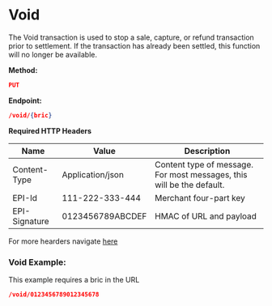 # Void

The Void transaction is used to stop a sale, capture, or refund transaction prior to settlement. If the transaction has already been settled, this function will no longer be available.

**Method:**
```json
PUT
```

**Endpoint:**
```json
/void/{bric}
```

**Required HTTP Headers**

|Name| Value |Description|
|---|---|---|
|Content-Type| Application/json| Content type of message. For most messages, this will be the default.|
|EPI-Id| 111-222-333-444| Merchant four-part key|
|EPI-Signature| 0123456789ABCDEF| HMAC of URL and payload|

For more hearders navigate [here](url)

### Void Example:

This example requires a bric in the URL
```json
/void/0123456789012345678
```